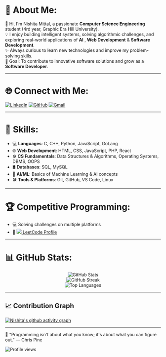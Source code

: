 # 💫 About Me:
👋 Hi, I'm Nishita Mittal, a passionate **Computer Science Engineering** student (4rd year, Graphic Era Hill University).  
💡 I enjoy building intelligent systems, solving algorithmic challenges, and exploring real-world applications of **AI** , **Web Development** & **Software Development**.<br> 
✨ Always curious to learn new technologies and improve my problem-solving skills.  
🎯 Goal: To contribute to innovative software solutions and grow as a **Software Developer**.  

---

# 🌐 Connect with Me:

[![LinkedIn](https://img.shields.io/badge/LinkedIn-0077B5?style=for-the-badge&logo=linkedin&logoColor=white)](https://www.linkedin.com/in/nishitamittal)
[![GitHub](https://img.shields.io/badge/GitHub-181717?style=for-the-badge&logo=github&logoColor=white)](https://github.com/Nishita-Mittal)
[![Gmail](https://img.shields.io/badge/Gmail-D14836?style=for-the-badge&logo=gmail&logoColor=white)](mailto:nishitamittal0816@gmail.com)


---

# 🚀 Skills:
- 💻 **Languages**: C, C++, Python, JavaScript, GoLang 
- 🌐 **Web Development**: HTML, CSS, JavaScript, PHP, React
- ⚙️ **CS Fundamentals**: Data Structures & Algorithms, Operating Systems, DBMS, OOPS
- 🛢️  **Databases**: SQL, MySQL 
- 🤖 **AI/ML**: Basics of Machine Learning & AI concepts  
- 🛠 **Tools & Platforms**: Git, GitHub, VS Code, Linux  

---

# 🏆 Competitive Programming:
- 💻 Solving challenges on multiple platforms  
- 🔗 <a href="https://leetcode.com/u/NishitaMittal/" target="_blank"><img src="https://img.icons8.com/external-tal-revivo-color-tal-revivo/24/null/external-level-up-your-coding-skills-and-quickly-land-a-job-logo-color-tal-revivo.png"/> LeetCode Profile</a>

---

# 📊 GitHub Stats:
<p align="center">
  <img src="https://github-readme-stats.vercel.app/api?username=Nishita-Mittal&show_icons=true&theme=tokyonight" alt="GitHub Stats" />
  <br/>
  <img src="https://github-readme-streak-stats.herokuapp.com/?user=Nishita-Mittal&theme=tokyonight" alt="GitHub Streak" />
  <br/>
  <img src="https://github-readme-stats.vercel.app/api/top-langs/?username=Nishita-Mittal&layout=compact&theme=tokyonight" alt="Top Languages" />
</p>

---

## 📈 Contribution Graph
[![Nishita's github activity graph](https://github-readme-activity-graph.vercel.app/graph?username=Nishita-Mittal&theme=react-dark)](https://github.com/ashutosh00710/github-readme-activity-graph)

---

🌟 "Programming isn't about what you know; it's about what you can figure out." — Chris Pine

![Profile views](https://komarev.com/ghpvc/?username=Nishita-Mittal&label=Profile%20Views&color=0e75b6&style=flat)

